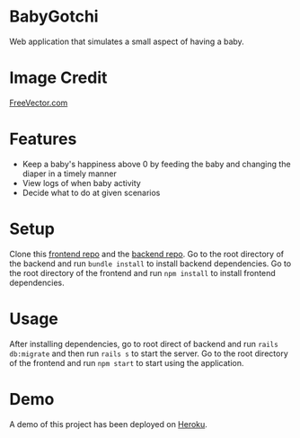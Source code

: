 # BabyGotchi

Web application that simulates a small aspect of having a baby.

# Image Credit

[FreeVector.com](https://www.freevector.com/free-baby-cartoon-icons-vectors-21842#)

# Features
* Keep a baby's happiness above 0 by feeding the baby and changing the diaper in a timely manner
* View logs of when baby activity
* Decide what to do at given scenarios

# Setup
Clone this [frontend repo](https://github.com/redmondchan/prepare-baby-frontend) and the [backend repo](https://github.com/redmondchan/prepare-baby-backend).
Go to the root directory of the backend and run ```bundle install``` to install backend dependencies.
Go to the root directory of the frontend and run ```npm install``` to install frontend dependencies.

# Usage
After installing dependencies, go to root direct of backend and run ```rails db:migrate``` and then run ```rails s``` to start the server.
Go to the root directory of the frontend and run ```npm start``` to start using the application.

# Demo
A demo of this project has been deployed on [Heroku](https://babygotchi.herokuapp.com).
